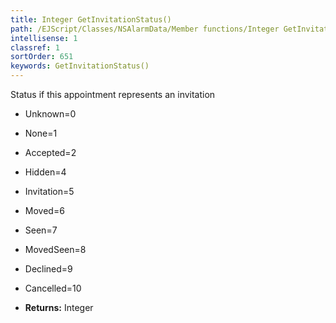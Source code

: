 ```yaml
---
title: Integer GetInvitationStatus()
path: /EJScript/Classes/NSAlarmData/Member functions/Integer GetInvitationStatus()
intellisense: 1
classref: 1
sortOrder: 651
keywords: GetInvitationStatus()
---
```



Status if this appointment represents an invitation

* Unknown=0
* None=1
* Accepted=2
* Hidden=4	
* Invitation=5	
* Moved=6	
* Seen=7	
* MovedSeen=8	
* Declined=9	
* Cancelled=10

* **Returns:** Integer



